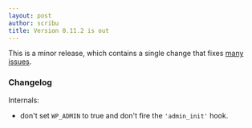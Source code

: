 ```yaml
---
layout: post
author: scribu
title: Version 0.11.2 is out
---
```

This is a minor release, which contains a single change that fixes [many issues][1].

<div class="announcement changes" markdown="1">

### <i class="icon-info-circled"></i> Changelog

Internals:

* don't set `WP_ADMIN` to true and don't fire the `'admin_init'` hook.

[1]: https://github.com/wp-cli/wp-cli/issues?milestone=16&state=closed

</div>